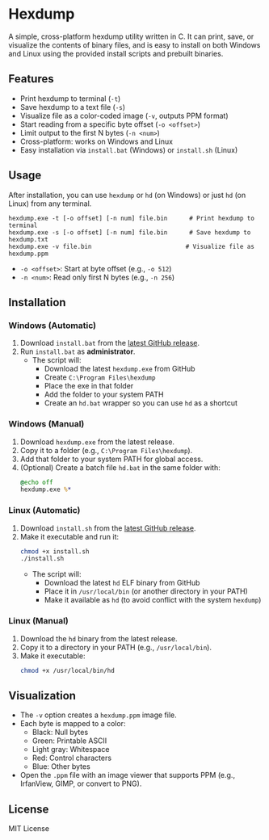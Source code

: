 

# Hexdump

A simple, cross-platform hexdump utility written in C. It can print, save, or visualize the contents of binary files, and is easy to install on both Windows and Linux using the provided install scripts and prebuilt binaries.

## Features
- Print hexdump to terminal (`-t`)
- Save hexdump to a text file (`-s`)
- Visualize file as a color-coded image (`-v`, outputs PPM format)
- Start reading from a specific byte offset (`-o <offset>`)
- Limit output to the first N bytes (`-n <num>`)
- Cross-platform: works on Windows and Linux
- Easy installation via `install.bat` (Windows) or `install.sh` (Linux)

## Usage


After installation, you can use `hexdump` or `hd` (on Windows) or just `hd` (on Linux) from any terminal.

```
hexdump.exe -t [-o offset] [-n num] file.bin      # Print hexdump to terminal
hexdump.exe -s [-o offset] [-n num] file.bin      # Save hexdump to hexdump.txt
hexdump.exe -v file.bin                          # Visualize file as hexdump.ppm
```

- `-o <offset>`: Start at byte offset (e.g., `-o 512`)
- `-n <num>`: Read only first N bytes (e.g., `-n 256`)

## Installation

### Windows (Automatic)
1. Download `install.bat` from the [latest GitHub release](https://github.com/mrmisra/hexdump/releases/latest).
2. Run `install.bat` as **administrator**.
   - The script will:
     - Download the latest `hexdump.exe` from GitHub
     - Create `C:\Program Files\hexdump`
     - Place the exe in that folder
     - Add the folder to your system PATH
     - Create an `hd.bat` wrapper so you can use `hd` as a shortcut

### Windows (Manual)
1. Download `hexdump.exe` from the latest release.
2. Copy it to a folder (e.g., `C:\Program Files\hexdump`).
3. Add that folder to your system PATH for global access.
4. (Optional) Create a batch file `hd.bat` in the same folder with:
   ```bat
   @echo off
   hexdump.exe %*
   ```

### Linux (Automatic)
1. Download `install.sh` from the [latest GitHub release](https://github.com/mrmisra/hexdump/releases/latest).
2. Make it executable and run it:
   ```sh
   chmod +x install.sh
   ./install.sh
   ```
   - The script will:
     - Download the latest `hd` ELF binary from GitHub
     - Place it in `/usr/local/bin` (or another directory in your PATH)
     - Make it available as `hd` (to avoid conflict with the system `hexdump`)

### Linux (Manual)
1. Download the `hd` binary from the latest release.
2. Copy it to a directory in your PATH (e.g., `/usr/local/bin`).
3. Make it executable:
   ```sh
   chmod +x /usr/local/bin/hd
   ```

## Visualization
- The `-v` option creates a `hexdump.ppm` image file.
- Each byte is mapped to a color:
  - Black: Null bytes
  - Green: Printable ASCII
  - Light gray: Whitespace
  - Red: Control characters
  - Blue: Other bytes
- Open the `.ppm` file with an image viewer that supports PPM (e.g., IrfanView, GIMP, or convert to PNG).

## License
MIT License

